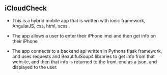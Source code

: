 ## iCloudCheck

- This is a hybrid mobile app that is written with ionic framework, AngularJS, css, html, scss
.
- The app allows a user to enter their iPhone imei and then get info on their iPhone

- The app connects to a backend api written in Pythons flask framework, and uses requests and BeautifulSoup4 libraries to get info from that website, and then that info is returned to the front-end as a json, and displayed to the user. 
